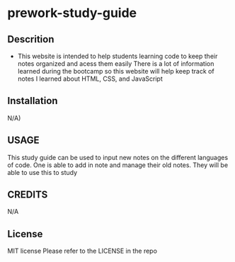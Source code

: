 # prework-study-guide

## Descrition

- This website is intended to help students learning code to keep their notes organized and acess them easily
There is a lot of information learned during the bootcamp so this website will help keep track of notes
I learned about HTML, CSS, and JavaScript

## Installation
N/A)

## USAGE

This study guide can be used to input new notes on the different languages of code. One is able to add in note and manage their old notes. They will be able to use this to study

## CREDITS
N/A

## License

MIT license
Please refer to the LICENSE in the repo
